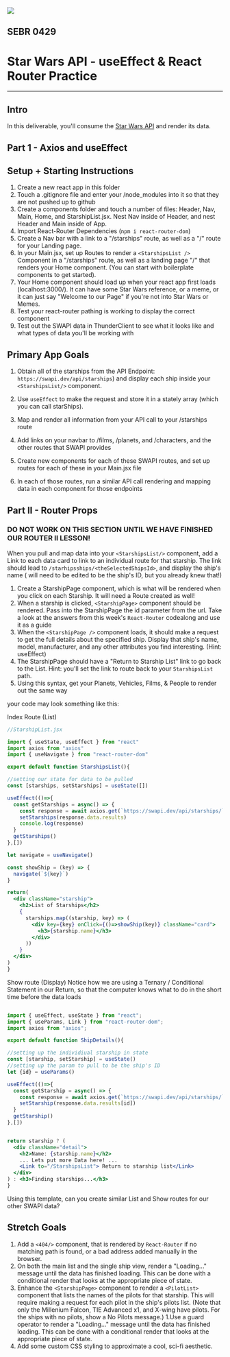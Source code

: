 <img src="https://i.imgur.com/go18uJE.jpg">

## SEBR 0429

# Star Wars API - useEffect & React Router Practice

---

## Intro
In this deliverable, you'll consume the [Star Wars API](https://swapi.dev/api/starships) and render its data. 


## Part 1 - Axios and useEffect
## Setup + Starting Instructions 

1. Create a new react app in this folder
1. Touch a .gitignore file and enter your /node_modules into it so that they are not pushed up to github
1. Create a components folder and touch a number of files: Header, Nav, Main, Home, and StarshipList.jsx. Nest Nav inside of Header, and nest Header and Main inside of App.
1. Import React-Router Dependencies (`npm i react-router-dom`)
1. Create a Nav bar with a link to a "/starships" route, as well as a "/" route for your Landing page.
1. In your Main.jsx, set up Routes to render a `<StarshipsList />` Component in a "/starships" route, as well as a landing page "/" that renders your Home component.  (You can start with boilerplate components to get started). 
1. Your Home component should load up when your react app first loads (localhost:3000/). It can have some Star Wars reference, or a meme, or it can just say "Welcome to our Page" if you're not into Star Wars or Memes.
1. Test your react-router pathing is working to display the correct component
1. Test out the SWAPI data in ThunderClient to see what it looks like and what types of data you'll be working with

## Primary App Goals
1. Obtain all of the starships from the API Endpoint: `https://swapi.dev/api/starships`) and display each ship inside your `<StarshipsList/>` component. 
1. Use `useEffect` to make the request and store it in a stately array (which you can call starShips).
1. Map and render all information from your API call to your /starships route

1. Add links on your navbar to /films, /planets, and /characters, and the other routes that SWAPI provides
2. Create new components for each of these SWAPI routes, and set up routes for each of these in your Main.jsx file
3. In each of those routes, run a similar API call rendering and mapping data in each component for those endpoints


## Part II - Router Props
### DO NOT WORK ON THIS SECTION UNTIL WE HAVE FINISHED OUR ROUTER II LESSON!

When you pull and map data into your `<StarshipsList/>` component,  add a Link to each data card to link to an individual route for that starship. The link should lead to `/starhipsships/<theSelectedShipsId>`, and display the ship's name (<theSelectedShipsId> will need to be edited to be the ship's ID, but you already knew that!)
1. Create a StarshipPage component, which is what will be rendered when you click on each Starship. It will need a Route created as well!
1. When a starship is clicked, `<StarshipPage>` component should be rendered. Pass into the StarshipPage the id parameter from the url. Take a look at the answers from this week's `React-Router` codealong and use it as a guide 
1. When the `<StarshipPage />` component loads, it should make a request to get the full details about the specified ship. Display that ship's name, model, manufacturer, and any other attributes you find interesting. (Hint: useEffect)
1. The StarshipPage should have a "Return to Starship List" link to go back to the List. Hint: you'll set the link to route back to your `StarshipsList` path. 
1. Using this syntax, get your Planets, Vehicles, Films, & People to render out the same way

your code may look something like this:
  
  Index Route (List)
  ```jsx
 //StarshipList.jsx 
  
import { useState, useEffect } from "react"
import axios from "axios"
import { useNavigate } from "react-router-dom"

export default function StarshipsList(){

  //setting our state for data to be pulled
  const [starships, setStarships] = useState([])

  useEffect(()=>{
    const getStarships = async() => {
      const response = await axios.get(`https://swapi.dev/api/starships/`)
      setStarships(response.data.results)
      console.log(response)
    }
    getStarships()
  },[])

  let navigate = useNavigate()

  const showShip = (key) => {
    navigate(`${key}`)
  }

  return(
    <div className="starship">
      <h2>List of Starships</h2>
      {
        starships.map((starship, key) => (
          <div key={key} onClick={()=>showShip(key)} className="card">
            <h3>{starship.name}</h3>
          </div>
        ))
      }
    </div>
  )
}
```

Show route (Display)
  Notice how we are using a Ternary / Conditional Statement in our Return, so that the computer knows what to do in the short time before the data loads
  
  ```jsx
  
 import { useEffect, useState } from "react";
import { useParams, Link } from "react-router-dom";
import axios from "axios";

export default function ShipDetails(){

  //setting up the individiual starship in state
  const [starship, setStarship] = useState()
  //setting up the param to pull to be the ship's ID
  let {id} = useParams()

  useEffect(()=>{
    const getStarship = async() => {
      const response = await axios.get(`https://swapi.dev/api/starships/`)
      setStarship(response.data.results[id])
    }
    getStarship()
  },[])


  return starship ? (
    <div className="detail">
      <h2>Name: {starship.name}</h2>
      ... Lets put more Data here! ... 
      <Link to="/StarshipsList"> Return to starship list</Link>
    </div>
  ) : <h3>Finding starships...</h3>
}
  
```
  
  Using this template, can you create similar List and Show routes for our other SWAPI data?
  
  
  
 
## Stretch Goals
1. Add a `<404/>` component, that is rendered by `React-Router` if no matching path is found, or a bad address added manually in the browser.
1. On both the main list and the single ship view, render a "Loading..." message until the data has finished loading. This can be done with a conditional render that looks at the appropriate piece of state.
1. Enhance the `<StarshipPage>` component to render a `<PilotList>` component that lists the names of the pilots for that starship. This will require making a request for each pilot in the ship's pilots list. (Note that only the Millenium Falcon, TIE Advanced x1, and X-wing have pilots. For the ships with no pilots, show a No Pilots message.)
1.Use a guard operator to render a "Loading..." message until the data has finished loading. This can be done with a conditional render that looks at the appropriate piece of state.
1. Add some custom CSS styling to approximate a cool, sci-fi aesthetic. 
